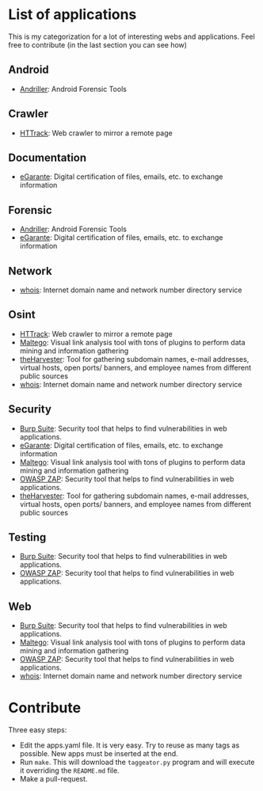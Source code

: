 # List of applications

This is my categorization for a lot of interesting webs and applications. Feel
free to contribute (in the last section you can see how)


## Android
- [Andriller](https://www.andriller.com/): Android Forensic Tools

## Crawler
- [HTTrack](https://www.httrack.com/): Web crawler to mirror a remote page

## Documentation
- [eGarante](https://www.egarante.com/): Digital certification of files, emails, etc. to exchange information

## Forensic
- [Andriller](https://www.andriller.com/): Android Forensic Tools
- [eGarante](https://www.egarante.com/): Digital certification of files, emails, etc. to exchange information

## Network
- [whois](http://www.manpagez.com/man/1/whois/): Internet domain name and network number directory service

## Osint
- [HTTrack](https://www.httrack.com/): Web crawler to mirror a remote page
- [Maltego](https://www.paterva.com/web7/): Visual link analysis tool with tons of plugins to perform data mining and
information gathering
- [theHarvester](): Tool for gathering subdomain names, e-mail addresses, virtual hosts, open
ports/ banners, and employee names from different public sources
- [whois](http://www.manpagez.com/man/1/whois/): Internet domain name and network number directory service

## Security
- [Burp Suite](https://portswigger.net/burp): Security tool that helps to find vulnerabilities in web applications.
- [eGarante](https://www.egarante.com/): Digital certification of files, emails, etc. to exchange information
- [Maltego](https://www.paterva.com/web7/): Visual link analysis tool with tons of plugins to perform data mining and
information gathering
- [OWASP ZAP](https://www.owasp.org/index.php/OWASP_Zed_Attack_Proxy_Project): Security tool that helps to find vulnerabilities in web applications.
- [theHarvester](): Tool for gathering subdomain names, e-mail addresses, virtual hosts, open
ports/ banners, and employee names from different public sources

## Testing
- [Burp Suite](https://portswigger.net/burp): Security tool that helps to find vulnerabilities in web applications.
- [OWASP ZAP](https://www.owasp.org/index.php/OWASP_Zed_Attack_Proxy_Project): Security tool that helps to find vulnerabilities in web applications.

## Web
- [Burp Suite](https://portswigger.net/burp): Security tool that helps to find vulnerabilities in web applications.
- [Maltego](https://www.paterva.com/web7/): Visual link analysis tool with tons of plugins to perform data mining and
information gathering
- [OWASP ZAP](https://www.owasp.org/index.php/OWASP_Zed_Attack_Proxy_Project): Security tool that helps to find vulnerabilities in web applications.
- [whois](http://www.manpagez.com/man/1/whois/): Internet domain name and network number directory service


# Contribute

Three easy steps:

- Edit the apps.yaml file. It is very easy. Try to reuse as many tags as
  possible. New apps must be inserted at the end.
- Run `make`. This will download the `taggeator.py` program and will execute it
  overriding the `README.md` file.
- Make a pull-request.
